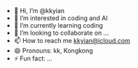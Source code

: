 - 👋 Hi, I’m @kkyian
- 👀 I’m interested in coding and AI
- 🌱 I’m currently learning coding
- 💞️ I’m looking to collaborate on ...
- 📫 How to reach me kkyian@icloud.com
- 😄 Pronouns: kk, Kongkong
- ⚡ Fun fact: ...

<!---
kkyian/kkyian is a ✨ special ✨ repository because its `README.md` (this file) appears on your GitHub profile.
You can click the Preview link to take a look at your changes.
--->
